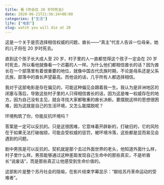 ```yaml
---
title: 看《你会在 20 岁时死去》
date: 2020-06-21T21:56:24+08:00
categories: ["生活"]
life: ["电影"]
slug: watch you will die at 20
---
```


这是一个关于是否选择相信权威的问题，酋长——“真主”代言人告诉一位母亲，她的儿子将在 20 岁时死去。

直到这个孩子长大成人至 20 岁，村子里的人一直都觉得这个孩子一定会在 20 岁时死去，所以看他就像看一个迟暮的人一样。为什么他们都相信酋长的话？因为酋长在一个部落里有着很重要的地位，就像中国古代氏族时期，不论是母系还是父系氏族，部落中的酋长声望最高。而他说的话，几乎所有人都选择相信。

我对于这部电影是存在偏见的，可能这种偏见会跟着我一生。我认为是非洲地区的闭塞与落后，导致这些村子里的人只得相信酋长的话，因为这是唯一权威存在的地方。因为自己没有主见，就会寻找大家都敬重的酋长决断。要摆脱这样的思想很困难，因为这就是自己的生活环境，又怎么能摆脱呢？

环境构筑了你，你能反抗环境吗？

答案是一定可以反抗的。只是这很困难，它意味着开辟新的，打破旧的，它的风险在于如果无法打破枷锁，可能会受权威的惩罚，被环境冷落，这些都是显而易见会遇到的问题。

剧中男孩是可以反抗的，契机就是那个去过外面世界的老头，他知道外面什么样，村子里什么样。男孩能够通过这种差距发现自己生命中的那些真实，不是听酋长“说废话”，而是那些真正让他感受到生命价值的。 

这部影片是整个苏丹社会的隐喻，在影片结束字幕显示：“献给苏丹革命运动的受难者”。